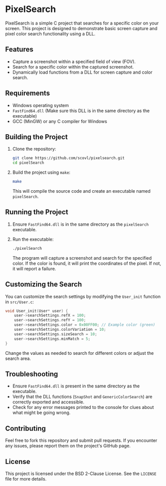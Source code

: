 # PixelSearch

PixelSearch is a simple C project that searches for a specific color on your screen. This project is designed to demonstrate basic screen capture and pixel color search functionality using a DLL.

## Features

- Capture a screenshot within a specified field of view (FOV).
- Search for a specific color within the captured screenshot.
- Dynamically load functions from a DLL for screen capture and color search.

## Requirements

- Windows operating system
- `FastFind64.dll` (Make sure this DLL is in the same directory as the executable)
- GCC (MinGW) or any C compiler for Windows

## Building the Project

1. Clone the repository:
   ```sh
   git clone https://github.com/scovl/pixelsearch.git
   cd pixelSearch
   ```

2. Build the project using `make`:
   ```sh
   make
   ```

   This will compile the source code and create an executable named `pixelSearch`.

## Running the Project

1. Ensure `FastFind64.dll` is in the same directory as the `pixelSearch` executable.
2. Run the executable:
   ```sh
   ./pixelSearch
   ```

   The program will capture a screenshot and search for the specified color. If the color is found, it will print the coordinates of the pixel. If not, it will report a failure.


## Customizing the Search

You can customize the search settings by modifying the `User_init` function in `src/User.c`:

```c
void User_init(User* user) {
    user->searchSettings.refX = 100;
    user->searchSettings.refY = 100;
    user->searchSettings.color = 0x00FF00; // Example color (green)
    user->searchSettings.colorVariation = 10;
    user->searchSettings.sizeSearch = 10;
    user->searchSettings.minMatch = 5;
}
```

Change the values as needed to search for different colors or adjust the search area.

## Troubleshooting

- Ensure `FastFind64.dll` is present in the same directory as the executable.
- Verify that the DLL functions (`SnapShot` and `GenericColorSearch`) are correctly exported and accessible.
- Check for any error messages printed to the console for clues about what might be going wrong.

## Contributing

Feel free to fork this repository and submit pull requests. If you encounter any issues, please report them on the project's GitHub page.

## License

This project is licensed under the BSD 2-Clause License. See the `LICENSE` file for more details.
